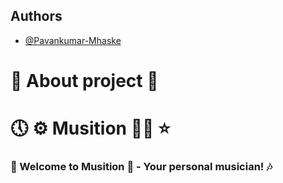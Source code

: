 ## Authors

- [@Pavankumar-Mhaske](https://github.com/Pavankumar-Mhaske)

# 🚀 About project 💖

# 🕔 ⚙ Musition ✌🏻 ⭐

### 🙏 Welcome to Musition 🙏 - Your personal musician! 🎶

